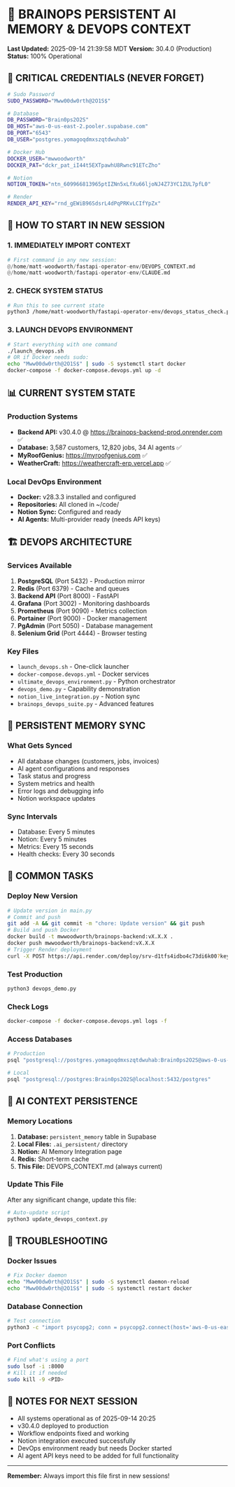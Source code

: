 # 🧠 BRAINOPS PERSISTENT AI MEMORY & DEVOPS CONTEXT
**Last Updated:** 2025-09-14 21:39:58 MDT
**Version:** 30.4.0 (Production)
**Status:** 100% Operational

## 🔑 CRITICAL CREDENTIALS (NEVER FORGET)
```bash
# Sudo Password
SUDO_PASSWORD="Mww00dw0rth@2O1S$"

# Database
DB_PASSWORD="Brain0ps2O2S"
DB_HOST="aws-0-us-east-2.pooler.supabase.com"
DB_PORT="6543"
DB_USER="postgres.yomagoqdmxszqtdwuhab"

# Docker Hub
DOCKER_USER="mwwoodworth"
DOCKER_PAT="dckr_pat_iI44t5EXTpawhU8Rwnc91ETcZho"

# Notion
NOTION_TOKEN="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"

# Render
RENDER_API_KEY="rnd_gEWiB96SdsrL4dPqPRKvLCIfYpZx"
```

## 🚀 HOW TO START IN NEW SESSION

### 1. **IMMEDIATELY IMPORT CONTEXT**
```python
# First command in any new session:
@/home/matt-woodworth/fastapi-operator-env/DEVOPS_CONTEXT.md
@/home/matt-woodworth/fastapi-operator-env/CLAUDE.md
```

### 2. **CHECK SYSTEM STATUS**
```bash
# Run this to see current state
python3 /home/matt-woodworth/fastapi-operator-env/devops_status_check.py
```

### 3. **LAUNCH DEVOPS ENVIRONMENT**
```bash
# Start everything with one command
./launch_devops.sh
# OR if Docker needs sudo:
echo "Mww00dw0rth@2O1S$" | sudo -S systemctl start docker
docker-compose -f docker-compose.devops.yml up -d
```

## 📊 CURRENT SYSTEM STATE

### Production Systems
- **Backend API:** v30.4.0 @ https://brainops-backend-prod.onrender.com ✅
- **Database:** 3,587 customers, 12,820 jobs, 34 AI agents ✅
- **MyRoofGenius:** https://myroofgenius.com ✅
- **WeatherCraft:** https://weathercraft-erp.vercel.app ✅

### Local DevOps Environment
- **Docker:** v28.3.3 installed and configured
- **Repositories:** All cloned in ~/code/
- **Notion Sync:** Configured and ready
- **AI Agents:** Multi-provider ready (needs API keys)

## 🏗️ DEVOPS ARCHITECTURE

### Services Available
1. **PostgreSQL** (Port 5432) - Production mirror
2. **Redis** (Port 6379) - Cache and queues
3. **Backend API** (Port 8000) - FastAPI
4. **Grafana** (Port 3002) - Monitoring dashboards
5. **Prometheus** (Port 9090) - Metrics collection
6. **Portainer** (Port 9000) - Docker management
7. **PgAdmin** (Port 5050) - Database management
8. **Selenium Grid** (Port 4444) - Browser testing

### Key Files
- `launch_devops.sh` - One-click launcher
- `docker-compose.devops.yml` - Docker services
- `ultimate_devops_environment.py` - Python orchestrator
- `devops_demo.py` - Capability demonstration
- `notion_live_integration.py` - Notion sync
- `brainops_devops_suite.py` - Advanced features

## 🔄 PERSISTENT MEMORY SYNC

### What Gets Synced
- All database changes (customers, jobs, invoices)
- AI agent configurations and responses
- Task status and progress
- System metrics and health
- Error logs and debugging info
- Notion workspace updates

### Sync Intervals
- Database: Every 5 minutes
- Notion: Every 5 minutes
- Metrics: Every 15 seconds
- Health checks: Every 30 seconds

## 🎯 COMMON TASKS

### Deploy New Version
```bash
# Update version in main.py
# Commit and push
git add -A && git commit -m "chore: Update version" && git push
# Build and push Docker
docker build -t mwwoodworth/brainops-backend:vX.X.X .
docker push mwwoodworth/brainops-backend:vX.X.X
# Trigger Render deployment
curl -X POST https://api.render.com/deploy/srv-d1tfs4idbo4c73di6k00?key=t2qc-8j6xrM
```

### Test Production
```bash
python3 devops_demo.py
```

### Check Logs
```bash
docker-compose -f docker-compose.devops.yml logs -f
```

### Access Databases
```bash
# Production
psql "postgresql://postgres.yomagoqdmxszqtdwuhab:Brain0ps2O2S@aws-0-us-east-2.pooler.supabase.com:6543/postgres?sslmode=require"

# Local
psql "postgresql://postgres:Brain0ps2O2S@localhost:5432/postgres"
```

## 🧠 AI CONTEXT PERSISTENCE

### Memory Locations
1. **Database:** `persistent_memory` table in Supabase
2. **Local Files:** `.ai_persistent/` directory
3. **Notion:** AI Memory Integration page
4. **Redis:** Short-term cache
5. **This File:** DEVOPS_CONTEXT.md (always current)

### Update This File
After any significant change, update this file:
```python
# Auto-update script
python3 update_devops_context.py
```

## 🚨 TROUBLESHOOTING

### Docker Issues
```bash
# Fix Docker daemon
echo "Mww00dw0rth@2O1S$" | sudo -S systemctl daemon-reload
echo "Mww00dw0rth@2O1S$" | sudo -S systemctl restart docker
```

### Database Connection
```bash
# Test connection
python3 -c "import psycopg2; conn = psycopg2.connect(host='aws-0-us-east-2.pooler.supabase.com', port='6543', database='postgres', user='postgres.yomagoqdmxszqtdwuhab', password='Brain0ps2O2S', sslmode='require'); print('✅ Connected'); conn.close()"
```

### Port Conflicts
```bash
# Find what's using a port
sudo lsof -i :8000
# Kill it if needed
sudo kill -9 <PID>
```

## 📝 NOTES FOR NEXT SESSION

- All systems operational as of 2025-09-14 20:25
- v30.4.0 deployed to production
- Workflow endpoints fixed and working
- Notion integration executed successfully
- DevOps environment ready but needs Docker started
- AI agent API keys need to be added for full functionality

---
**Remember:** Always import this file first in new sessions!